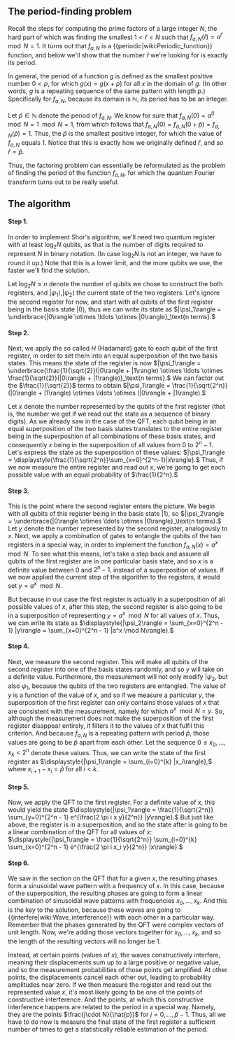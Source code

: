 ## The period-finding problem

Recall the steps for computing the prime factors of a large integer $N,$ the hard part of which was finding the smallest $1 < \hat{r} < N$ such that $f_{a, N}(\hat{r}) = a^{\hat{r}} \mod N = 1.$ It turns out that $f_{a, N}$ is a {{periodic|wiki:Periodic_function}} function, and below we'll show that the number $\hat{r}$ we're looking for is exactly its period.

In general, the period of a function $g$ is defined as the smallest positive number $0 < p,$ for which $g(x) = g(x + p)$ for all $x$ in the domain of $g.$ (In other words, $g$ is a repeating sequence of the same pattern with length $p.$) Specifically for $f_{a, N},$ because its domain is $\mathbb{N},$ its period has to be an integer.

Let $\hat{p} \in \mathbb{N}$ denote the period of $f_{a, N}.$ We know for sure that $f_{a, N}(0) = a^{0} \mod N = 1 \mod N = 1,$ from which follows that $f_{a, N}(0) = f_{a, N}(0 + \hat{p}) = f_{a, N}(\hat{p}) = 1.$ Thus, the $\hat{p}$ is the smallest positive integer, for which the value of $f_{a, N}$ equals $1.$ Notice that this is exactly how we originally defined $\hat{r},$ and so $\hat{r} = \hat{p}.$ 

Thus, the factoring problem can essentially be reformulated as the problem of finding the period of the function $f_{a, N},$ for which the quantum Fourier transform turns out to be really useful.

## The algorithm

#### Step 1.

In order to implement Shor's algorithm, we'll need two quantum register with at least $\log_2N$ qubits, as that is the number of digits required to represent $N$ in binary notation. (In case $\log_2N$ is not an integer, we have to round it up.) Note that this is a lower limit, and the more qubits we use, the faster we'll find the solution.

Let $\log_2N \leq n$ denote the number of qubits we chose to construct the both registers, and $|\psi_1\rangle, |\psi_2\rangle$ the current state of the two registers. Let's ignore the second register for now, and start with all qubits of the first register being in the basis state $|0\rangle,$ thus we can write its state as $|\psi_1\rangle = \underbrace{|0\rangle \otimes \ldots \otimes |0\rangle}_\text{n terms}.$

#### Step 2.

Next, we apply the so called $H$ (Hadamard) gate to each qubit of the first register, in order to set them into an equal superposition of the two basis states. This means the state of the register is now $|\psi_1\rangle = \underbrace{\frac{1}{\sqrt{2}}(|0\rangle + |1\rangle) \otimes \ldots \otimes \frac{1}{\sqrt{2}}(|0\rangle + |1\rangle)}_\text{n terms}.$ We can factor out the $\frac{1}{\sqrt{2}}$ terms to obtain $|\psi_1\rangle = \frac{1}{\sqrt{2^n}}(|0\rangle + |1\rangle) \otimes \ldots \otimes (|0\rangle + |1\rangle).$

Let $x$ denote the number represented by the qubits of the first register (that is, the number we get if we read out the state as a sequence of binary digits). As we already saw in the case of the QFT, each qubit being in an equal superposition of the two basis states translates to the entire register being in the superposition of all combinations of these basis states, and consequently $x$ being in the superposition of all values from $0$ to $2^n - 1.$ Let's express the state as the superposition of these values: $|\psi_1\rangle = \displaystyle{\frac{1}{\sqrt{2^n}}\sum_{x=0}^{2^n-1}|x\rangle}.$ Thus, if we now measure the entire register and read out $x,$ we're going to get each possible value with an equal probability of $\frac{1}{2^n}.$

#### Step 3.

This is the point where the second register enters the picture. We begin with all qubits of this register being in the basis state $|1\rangle,$ so $|\psi_2\rangle = \underbrace{|0\rangle \otimes \ldots \otimes |0\rangle}_\text{n terms}.$ Let $y$ denote the number represented by the second register, analogously to $x.$ Next, we apply a combination of gates to entangle the qubits of the two registers in a special way, in order to implement the function $f_{a, N}(x) = a^x \mod N.$ To see what this means, let's take a step back and assume all qubits of the first register are in one particular basis state, and so $x$ is a definite value between $0$ and $2^n - 1,$ instead of a superposition of values. If we now applied the current step of the algorithm to the registers, it would set $y = a^x \mod N.$

But because in our case the first register is actually in a superposition of all possible values of $x,$ after this step, the second register is also going to be in a superposition of representing $y = a^x \mod N$ for all values of $x.$ Thus, we can write its state as $\displaystyle{|\psi_2\rangle = \sum_{x=0}^{2^n - 1} |y\rangle = \sum_{x=0}^{2^n - 1} |a^x \mod N\rangle}.$

#### Step 4.

Next, we measure the second register. This will make all qubits of the second register into one of the basis states randomly, and so $y$ will take on a definite value. Furthermore, the measurement will not only modify $|\psi_2,$ but also $\psi_1,$ because the qubits of the two registers are entangled. The value of $y$ is a function of the value of $x,$ and so if we measure a particular $y,$ the superposition of the first register can only contains those values of $x$ that are consistent with the measurement, namely for which $a^x \mod N = y.$ So, although the measurement does not make the superposition of the first register disappear entirely, it filters it to the values of $x$ that fulfil this criterion. And because $f_{a, N}$ is a repeating pattern with period $\hat{p},$ those values are going to be $\hat{p}$ apart from each other. Let the sequence $0 \leq x_0, \ldots, x_k < 2^n$ denote these values. Thus, we can write the state of the first register as $\displaystyle{|\psi_1\rangle = \sum_{i=0}^{k} |x_i\rangle},$ where $x_{i + 1} - x_i = \hat{p}$ for all $i < k.$

#### Step 5.

Now, we apply the QFT to the first register. For a definite value of $x,$ this would yield the state $\displaystyle{|\psi_1\rangle = \frac{1}{\sqrt{2^n}} \sum_{y=0}^{2^n - 1} e^{\frac{2 \pi i x y}{2^n}} |y\rangle}.$ But just like above, the register is in a superposition, and so the state after is going to be a linear combination of the QFT for all values of $x$: $\displaystyle{|\psi_1\rangle = \frac{1}{\sqrt{2^n}} \sum_{i=0}^{k} \sum_{x=0}^{2^n - 1} e^{\frac{2 \pi i x_i y}{2^n}} |x\rangle}.$

#### Step 6.

We saw in the section on the QFT that for a given $x,$ the resulting phases form a sinusoidal wave pattern with a frequency of $x.$ In this case, because of the superposition, the resulting phases are going to form a linear combination of sinusoidal wave patterns with frequencies $x_0, \ldots, x_k.$ And this is the key to the solution, because these waves are going to {{interfere|wiki:Wave_interference}} with each other in a particular way. Remember that the phases generated by the QFT were complex vectors of unit length. Now, we're adding those vectors together for $x_0, \ldots, x_k,$ and so the length of the resulting vectors will no longer be $1.$

Instead, at certain points (values of $x$), the waves constructively interfere, meaning their displacements sum up to a large positive or negative value, and so the measurement probabilities of those points get amplified. At other points, the displacements cancel each other out, leading to probability amplitudes near zero. If we then measure the register and read out the represented value $x,$ it's most likely going to be one of the points of constructive interference. And the points, at which this constructive interference happens are related to the period in a special way. Namely, they are the points $\frac{j\cdot N}{\hat{p}}$ for $j = 0, \ldots, \hat{p} - 1.$ Thus, all we have to do now is measure the final state of the first register a sufficient number of times to get a statistically reliable estimation of the period.

<!-- TODO: include visualizations and finish text -->